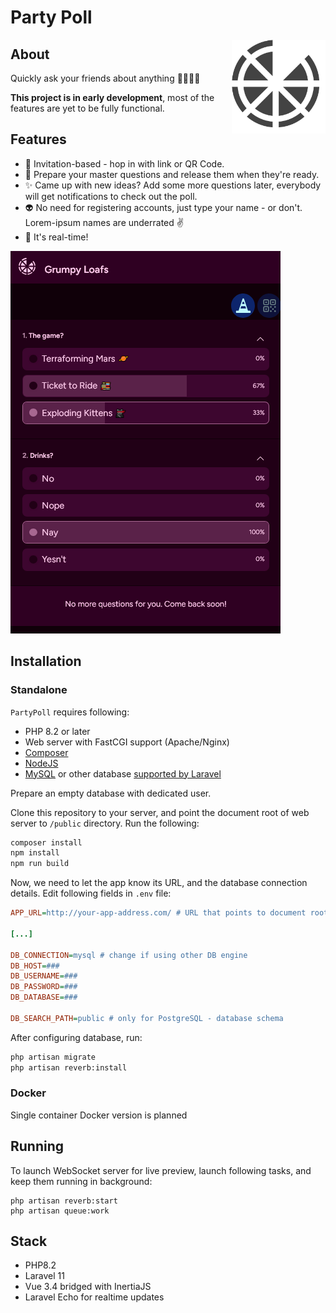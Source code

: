 # Party Poll
<img alt='Pizza sliced into parts reminescent of pie chart' src='docs/pizza-svgrepo-com.svg' style="float: right; width: 150px;"/>

## About
Quickly ask your friends about anything 🍕🪩🎵🎄 

**This project is in early development**, most of the features are yet to be 
fully functional.

## Features
- 🔗 Invitation-based - hop in with link or QR Code. 
- 👑 Prepare your master questions and release them when they're ready. 
- ✨ Came up with new ideas? Add some more questions later, everybody will get notifications to check out the poll.
- 👽 No need for registering accounts, just type your name - or don't. Lorem-ipsum names are underrated ✌️
- 🏀 It's real-time!

![Website showing two questions with possible options](docs/overview_alpha1.png)

## Installation

### Standalone

`PartyPoll` requires following:
* PHP 8.2 or later
* Web server with FastCGI support (Apache/Nginx)
* [Composer](https://getcomposer.org/)
* [NodeJS](https://nodejs.org/en)
* [MySQL](https://www.mysql.com/) or other database [supported by Laravel](https://laravel.com/docs/11.x/database#introduction)

Prepare an empty database with dedicated user.

Clone this repository to your server, and point the document root of web server to `/public` directory. Run the following:

```sh
composer install
npm install
npm run build
```
Now, we need to let the app know its URL, and the database connection details. Edit following fields in `.env` file:
```ini
APP_URL=http://your-app-address.com/ # URL that points to document root

[...]

DB_CONNECTION=mysql # change if using other DB engine
DB_HOST=###
DB_USERNAME=###
DB_PASSWORD=###
DB_DATABASE=###

DB_SEARCH_PATH=public # only for PostgreSQL - database schema
```
After configuring database, run:

```sh
php artisan migrate
php artisan reverb:install
```

### Docker

Single container Docker version is planned

## Running
To launch WebSocket server for live preview, launch following tasks, and keep them running in background:

```
php artisan reverb:start
php artisan queue:work 
```

## Stack
- PHP8.2
- Laravel 11
- Vue 3.4 bridged with InertiaJS
- Laravel Echo for realtime updates
 